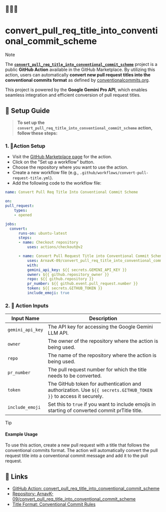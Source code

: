 ## 🌟🌟🌟 
# convert_pull_req_title_into_conventional_commit_scheme

> [!NOTE]  
> The [**`convert_pull_req_title_into_conventional_commit_scheme`**](https://github.com/marketplace/actions/convert-pull-request-title-into-conventional-commit-scheme) project is a public **GitHub Action** available in the GitHub Marketplace. By utilizing this action, users can automatically **convert new pull request titles into the conventional commits format** as defined by [conventionalcommits.org](https://www.conventionalcommits.org/).
>
> This project is powered by the **Google Gemini Pro API**, which enables seamless integration and efficient conversion of pull request titles.

## 📐 Setup Guide

> **To set up the `convert_pull_req_title_into_conventional_commit_scheme` action, follow these steps:**

### 1. 🔆**Action Setup**

- Visit the [GitHub Marketplace page](https://github.com/marketplace/actions/convert-pull-request-title-into-conventional-commit-scheme) for the action.
- Click on the "Set up a workflow" button.
- Choose the repository where you want to use the action.
- Create a new workflow file (e.g., `.github/workflows/convert-pull-request-title.yml`).
- Add the following code to the workflow file:

```yaml
name: Convert Pull Req Title Into Conventional Commit Scheme

on:
pull_request:
    types:
    - opened

jobs:
  convert:
      runs-on: ubuntu-latest
      steps:
      - name: Checkout repository
          uses: actions/checkout@v2

      - name: Convert Pull Request Title into Conventional Commit Scheme
          uses: ArnavK-09/convert_pull_req_title_into_conventional_commit_scheme@v1
          with:
          gemini_api_key: ${{ secrets.GEMINI_API_KEY }}
          owner: ${{ github.repository_owner }}
          repo: ${{ github.repository }}
          pr_number: ${{ github.event.pull_request.number }}
          token: ${{ secrets.GITHUB_TOKEN }}
          include_emoji: true
```

### 2. 🔅 **Action Inputs**

| Input Name       | Description                                                                                                     |
| ---------------- | --------------------------------------------------------------------------------------------------------------- |
| `gemini_api_key` | The API key for accessing the Google Gemini LLM API.                                                            |
| `owner`          | The owner of the repository where the action is being used.                                                     |
| `repo`           | The name of the repository where the action is being used.                                                      |
| `pr_number`      | The pull request number for which the title needs to be converted.                                              |
| `token`          | The GitHub token for authentication and authorization. Use `${{ secrets.GITHUB_TOKEN }}` to access it securely. |
| `include_emoji`  | Set this to `true` if you want to include emojis in starting of converted commit prTitle title.                 |

> [!TIP]
>
> #### Example Usage
>
> To use this action, create a new pull request with a title that follows the conventional commits format.
> The action will automatically convert the pull request title into a conventional commit message and add it to the pull request.

## 🎋 Links

- [GitHub Action: convert_pull_req_title_into_conventional_commit_scheme](https://github.com/marketplace/actions/convert-pull-request-title-into-conventional-commit-scheme)
- [Repository: ArnavK-09/convert_pull_req_title_into_conventional_commit_scheme](https://github.com/ArnavK-09/convert_pull_req_title_into_conventional_commit_scheme)
- [Title Format: Conventional Commit Rules](https://www.conventionalcommits.org/)
